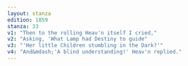 ```yaml
---
layout: stanza
edition: 1859
stanza: 33
v1: "Then to the rolling Heav'n itself I cried,"
v2: "Asking, 'What Lamp had Destiny to guide"
v3: "⁠'Her little Children stumbling in the Dark?'"
v4: "And&mdash;'A blind understanding!' Heav'n replied."
---
```

